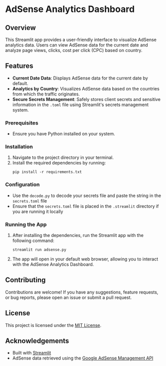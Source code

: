 # AdSense Analytics Dashboard

## Overview

This Streamlit app provides a user-friendly interface to visualize AdSense
analytics data. Users can view AdSense data for the current date and analyze
page views, clicks, cost per click (CPC) based on country.

## Features

- **Current Date Data**: Displays AdSense data for the current date by default.
- **Analytics by Country**: Visualizes AdSense data based on the countries from
  which the traffic originates.
- **Secure Secrets Management**: Safely stores client secrets and sensitive
  information in the `.toml` file using Streamlit's secrets management system.

### Prerequisites

- Ensure you have Python installed on your system.

### Installation

1. Navigate to the project directory in your terminal.
2. Install the required dependencies by running:
   ```
   pip install -r requirements.txt
   ```

### Configuration
- Use the `decode.py` to decode your secrets file and paste the string in the `secrets.toml` file
- Ensure that the `secrets.toml` file is placed in the `.streamlit` directory if
  you are running it locally


### Running the App

1. After installing the dependencies, run the Streamlit app with the following
   command:
   ```
   streamlit run adsense.py
   ```
2. The app will open in your default web browser, allowing you to interact with
   the AdSense Analytics Dashboard.



## Contributing

Contributions are welcome! If you have any suggestions, feature requests, or bug
reports, please open an issue or submit a pull request.

## License

This project is licensed under the [MIT License](LICENSE).

## Acknowledgements

- Built with [Streamlit](https://streamlit.io/)
- AdSense data retrieved using the
  [Google AdSense Management API](https://developers.google.com/adsense/management/)
